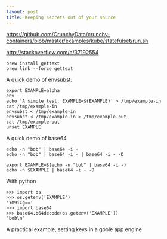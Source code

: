 ```yaml
---
layout: post
title: Keeping secrets out of your source
---
```


https://github.com/CrunchyData/crunchy-containers/blob/master/examples/kube/statefulset/run.sh

http://stackoverflow.com/a/37192554

```
brew install gettext
brew link --force gettext
```

A quick demo of envsubst:

```
export EXAMPLE=alpha
env
echo 'A simple test. EXAMPLE=${EXAMPLE}' > /tmp/example-in
cat /tmp/example-in
envsubst < /tmp/example-in
envsubst < /tmp/example-in > /tmp/example-out
cat /tmp/example-out
unset EXAMPLE
```

A quick demo of base64

```
echo -n "bob" | base64 -i -
echo -n "bob" | base64 -i - | base64 -i - -D

export EXAMPLE=$(echo -n "bob" | base64 -i -)
echo -n $EXAMPLE | base64 -i - -D
```

With python
```
>>> import os
>>> os.getenv('EXAMPLE')
'Ym9iCg=='
>>> import base64
>>> base64.b64decode(os.getenv('EXAMPLE'))
'bob\n'
```





A practical example, setting keys in a goole app engine
